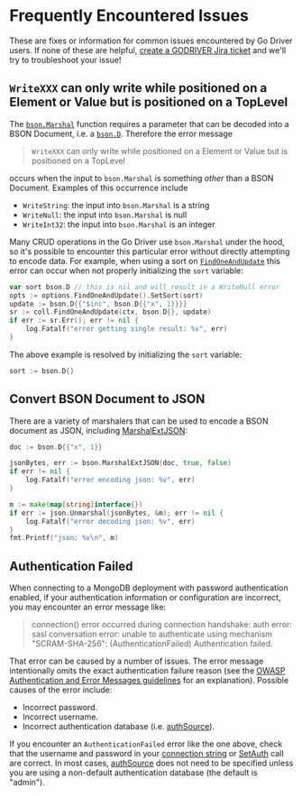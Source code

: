 # Frequently Encountered Issues

These are fixes or information for common issues encountered by Go Driver users. If none of these are helpful, [create a GODRIVER Jira ticket](https://jira.mongodb.org/secure/CreateIssue!default.jspa) and we'll try to troubleshoot your issue!

## `WriteXXX` can only write while positioned on a Element or Value but is positioned on a TopLevel

The [`bson.Marshal`](https://pkg.go.dev/github.com/hongyuyang/mongo-go-driver/bson#Marshal) function requires a parameter that can be decoded into a BSON Document, i.e. a [`bson.D`](https://pkg.go.dev/github.com/hongyuyang/mongo-go-driver/bson#D). Therefore the error message

> `WriteXXX` can only write while positioned on a Element or Value but is positioned on a TopLevel

occurs when the input to `bson.Marshal` is something *other* than a BSON Document. Examples of this occurrence include

- `WriteString`: the input into `bson.Marshal` is a string
- `WriteNull`: the input into `bson.Marshal` is null
- `WriteInt32`: the input into `bson.Marshal` is an integer

Many CRUD operations in the Go Driver use `bson.Marshal` under the hood, so it's possible to encounter this particular error without directly attempting to encode data. For example, when using a sort on [`FindOneAndUpdate`](https://pkg.go.dev/github.com/hongyuyang/mongo-go-driver/mongo#Collection.FindOneAndUpdate) this error can occur when not properly initializing the `sort` variable:

```go
var sort bson.D // this is nil and will result in a WriteNull error
opts := options.FindOneAndUpdate().SetSort(sort)
update := bson.D{{"$inc", bson.D{{"x", 1}}}}
sr := coll.FindOneAndUpdate(ctx, bson.D{}, update)
if err := sr.Err(); err != nil {
	log.Fatalf("error getting single result: %v", err)
}
```

The above example is resolved by initializing the `sort` variable:

```go
sort := bson.D{}
```

## Convert BSON Document to JSON

There are a variety of marshalers that can be used to encode a BSON document as JSON, including [MarshalExtJSON](https://pkg.go.dev/github.com/hongyuyang/mongo-go-driver/bson#MarshalExtJSON):

```go
doc := bson.D{{"x", 1}}

jsonBytes, err := bson.MarshalExtJSON(doc, true, false)
if err != nil {
	log.Fatalf("error encoding json: %v", err)
}

m := make(map[string]interface{})
if err := json.Unmarshal(jsonBytes, &m); err != nil {
	log.Fatalf("error decoding json: %v", err)
}
fmt.Printf("json: %v\n", m)
```

## Authentication Failed

When connecting to a MongoDB deployment with password authentication enabled, if your authentication information or configuration are incorrect, you may encounter an error message like:

> connection() error occurred during connection handshake: auth error: sasl conversation error: unable to authenticate using mechanism "SCRAM-SHA-256": (AuthenticationFailed) Authentication failed.

That error can be caused by a number of issues. The error message intentionally omits the exact authentication failure reason (see the [OWASP Authentication and Error Messages guidelines](https://cheatsheetseries.owasp.org/cheatsheets/Authentication_Cheat_Sheet.html#authentication-and-error-messages) for an explanation). Possible causes of the error include:

- Incorrect password.
- Incorrect username.
- Incorrect authentication database (i.e. [authSource](https://www.mongodb.com/docs/manual/reference/connection-string/#mongodb-urioption-urioption.authSource)).

If you encounter an `AuthenticationFailed` error like the one above, check that the username and password in your [connection string](https://www.mongodb.com/docs/manual/reference/connection-string/) or [SetAuth](https://pkg.go.dev/github.com/hongyuyang/mongo-go-driver/mongo/options#ClientOptions.SetAuth) call are correct. In most cases, [authSource](https://www.mongodb.com/docs/manual/reference/connection-string/#mongodb-urioption-urioption.authSource) does not need to be specified unless you are using a non-default authentication database (the default is "admin").

